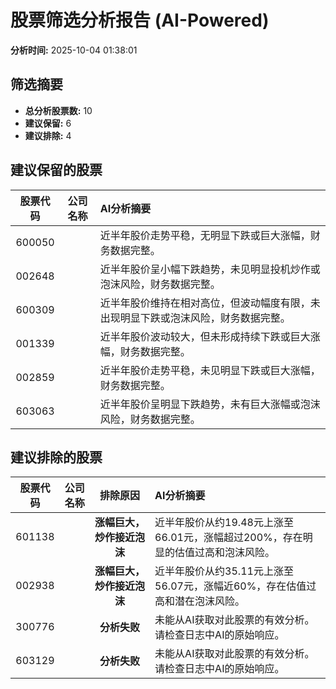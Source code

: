 # 股票筛选分析报告 (AI-Powered)

**分析时间:** 2025-10-04 01:38:01

## 筛选摘要

- **总分析股票数:** 10
- **建议保留:** 6
- **建议排除:** 4

## 建议保留的股票

| 股票代码 | 公司名称 | AI分析摘要 |
|:---:|:---:|:---|
| 600050 |  | 近半年股价走势平稳，无明显下跌或巨大涨幅，财务数据完整。 |
| 002648 |  | 近半年股价呈小幅下跌趋势，未见明显投机炒作或泡沫风险，财务数据完整。 |
| 600309 |  | 近半年股价维持在相对高位，但波动幅度有限，未出现明显下跌或泡沫风险，财务数据完整。 |
| 001339 |  | 近半年股价波动较大，但未形成持续下跌或巨大涨幅，财务数据完整。 |
| 002859 |  | 近半年股价走势平稳，未见明显下跌或巨大涨幅，财务数据完整。 |
| 603063 |  | 近半年股价呈明显下跌趋势，未有巨大涨幅或泡沫风险，财务数据完整。 |

## 建议排除的股票

| 股票代码 | 公司名称 | 排除原因 | AI分析摘要 |
|:---:|:---:|:---:|:---|
| 601138 |  | **涨幅巨大，炒作接近泡沫** | 近半年股价从约19.48元上涨至66.01元，涨幅超过200%，存在明显的估值过高和泡沫风险。 |
| 002938 |  | **涨幅巨大，炒作接近泡沫** | 近半年股价从约35.11元上涨至56.07元，涨幅近60%，存在估值过高和潜在泡沫风险。 |
| 300776 |  | **分析失败** | 未能从AI获取对此股票的有效分析。请检查日志中AI的原始响应。 |
| 603129 |  | **分析失败** | 未能从AI获取对此股票的有效分析。请检查日志中AI的原始响应。 |
